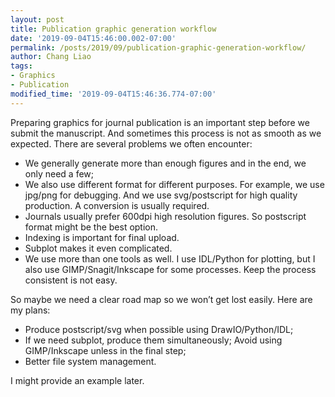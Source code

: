 ```yaml
---
layout: post
title: Publication graphic generation workflow
date: '2019-09-04T15:46:00.002-07:00'
permalink: /posts/2019/09/publication-graphic-generation-workflow/
author: Chang Liao
tags:
- Graphics
- Publication
modified_time: '2019-09-04T15:46:36.774-07:00'
---
```


Preparing graphics for journal publication is an important step before we submit the manuscript. And sometimes this process is not as smooth as we expected. There are several problems we often encounter:

* We generally generate more than enough figures and in the end, we only need a few;
* We also use different format for different purposes. For example, we use jpg/png for debugging. And we use svg/postscript for high quality production. A conversion is usually required.
* Journals usually prefer 600dpi high resolution figures. So postscript format might be the best option.
* Indexing is important for final upload.
* Subplot makes it even complicated.
* We use more than one tools as well. I use IDL/Python for plotting, but I also use GIMP/Snagit/Inkscape for some processes. Keep the process consistent is not easy.

So maybe we need a clear road map so we won’t get lost easily. Here are my plans:

* Produce postscript/svg when possible using DrawIO/Python/IDL;
* If we need subplot, produce them simultaneously;
Avoid using GIMP/Inkscape unless in the final step;
* Better file system management.

I might provide an example later.